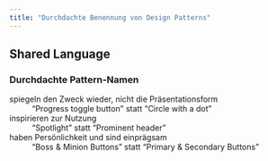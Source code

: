 ```yaml
---
title: "Durchdachte Benennung von Design Patterns"
---
```

## Shared Language

### Durchdachte Pattern-Namen

<dl class="static">
    <dt>spiegeln den Zweck wieder, nicht die Präsentationsform</dt>
    <dd><q>Progress toggle button</q> statt <q>Circle with a dot</q></dd>
    <dt>inspirieren zur Nutzung</dt>
    <dd><q>Spotlight</q> statt <q>Prominent header</q></dd>
    <dt>haben Persönlichkeit und sind einprägsam</dt>
    <dd><q>Boss & Minion Buttons</q> statt <q>Primary & Secondary Buttons</q></dd>
</dl>
